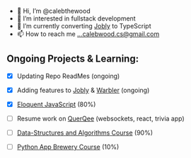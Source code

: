 - 👋 Hi, I’m @calebthewood
- 👀 I’m interested in fullstack development
- 🌱 I’m currently converting [Jobly](https://github.com/calebthewood/jobly-frontend) to TypeScript
- 📫 How to reach me ...calebwood.cs@gmail.com

## Ongoing Projects & Learning:
- [x] Updating Repo ReadMes (ongoing)
- [x] Adding features to [Jobly](https://github.com/calebthewood/jobly-frontend) & [Warbler](https://github.com/calebthewood/flask-warbler) (ongoing)
- [x] [Eloquent JavaScript](https://github.com/calebthewood/eloquentJS) (80%)
- [ ] Resume work on [QuerQee](https://github.com/calebthewood/qq-front-end) (websockets, react, trivia app)
- [ ] [Data-Structures and Algorithms Course](https://github.com/calebthewood/dsa-javascript/tree/main/JS-MasterClass) (90%)
- [ ] [Python App Brewery Course](https://github.com/calebthewood/Python-100-Days) (10%)


<!---
calebthewood/calebthewood is a ✨ special ✨ repository because its `README.md` (this file) appears on your GitHub profile.
You can click the Preview link to take a look at your changes.
--->
